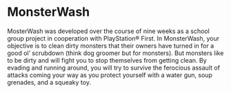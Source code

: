 # MonsterWash
MosterWash was developed over the course of nine weeks as a school group project in cooperation with PlayStation® First. In MonsterWash, your objective is to clean dirty monsters that their owners have turned in for a good ol’ scrubdown (think dog groomer but for monsters). But monsters like to be dirty and will fight you to stop themselves from getting clean. By evading and running around, you will try to survive the ferocious assault of attacks coming your way as you protect yourself with a water gun, soup grenades, and a squeaky toy.
